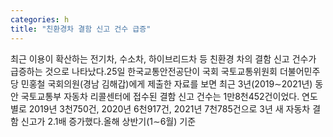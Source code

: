 ```yaml
---
categories: h
title: "친환경차 결함 신고 건수 급증"
---
```

최근 이용이 확산하는 전기차, 수소차, 하이브리드차 등 친환경 차의 결함 신고 건수가 급증하는 것으로 나타났다.25일 한국교통안전공단이 국회 국토교통위원회 더불어민주당 민홍철 국회의원(경남 김해갑)에게 제출한 자료를 보면 최근 3년(2019&sim;2021년) 동안 국토교통부 자동차 리콜센터에 접수된 결함 신고 건수는 1만8천452건이었다.																연도별로 2019년 3천750건, 2020년 6천917건, 2021년 7천785건으로 3년 새 자동차 결함 신고가 2.1배 증가했다.올해 상반기(1&sim;6월) 기준